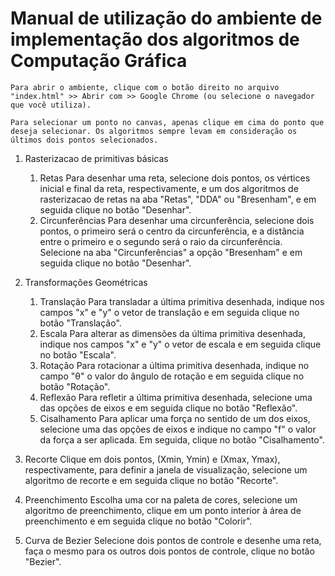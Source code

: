 # Manual de utilização do ambiente de implementação dos algoritmos de Computação Gráfica

    Para abrir o ambiente, clique com o botão direito no arquivo "index.html" >> Abrir com >> Google Chrome (ou selecione o navegador que você utiliza).

    Para selecionar um ponto no canvas, apenas clique em cima do ponto que deseja selecionar. Os algoritmos sempre levam em consideração os últimos dois pontos selecionados.

1) Rasterizacao de primitivas básicas
    1. Retas
Para desenhar uma reta, selecione dois pontos, os vértices inicial e final da reta, respectivamente, e um dos algoritmos de rasterizacao de retas na aba "Retas", "DDA" ou "Bresenham", e em seguida clique no botão "Desenhar".
    2. Circunferências
Para desenhar uma circunferência, selecione dois pontos, o primeiro será o centro da circunferência, e a distância entre o primeiro e o segundo será o raio da circunferência. Selecione na aba "Circunferências" a opção "Bresenham" e em seguida clique no botão "Desenhar".

2) Transformações Geométricas
    1. Translação
        Para transladar a última primitiva desenhada, indique nos campos "x" e "y" o vetor de translação e em seguida clique no botão "Translação".
    2. Escala
        Para alterar as dimensões da última primitiva desenhada, indique nos campos "x" e "y" o vetor de escala e em seguida clique no botão "Escala".
    3. Rotação
        Para rotacionar a última primitiva desenhada, indique no campo "θ" o valor do ângulo de rotação e em seguida clique no botão "Rotação".
    4. Reflexão
        Para refletir a última primitiva desenhada, selecione uma das opções de eixos e em seguida clique no botão "Reflexão".
    5. Cisalhamento
        Para aplicar uma força no sentido de um dos eixos, selecione uma das opções de eixos e indique no campo "f" o valor da força a ser aplicada. Em seguida, clique no botão "Cisalhamento".

3) Recorte 
    Clique em dois pontos, (Xmin, Ymin) e (Xmax, Ymax), respectivamente, para definir a janela de visualização, selecione um algoritmo de recorte e em seguida clique no botão "Recorte".

4) Preenchimento
    Escolha uma cor na paleta de cores, selecione um algoritmo de preenchimento, clique em um ponto interior à área de preenchimento e em seguida clique no botão "Colorir".

5) Curva de Bezier
    Selecione dois pontos de controle e desenhe uma reta, faça o mesmo para os outros dois pontos de controle, clique no botão "Bezier".
